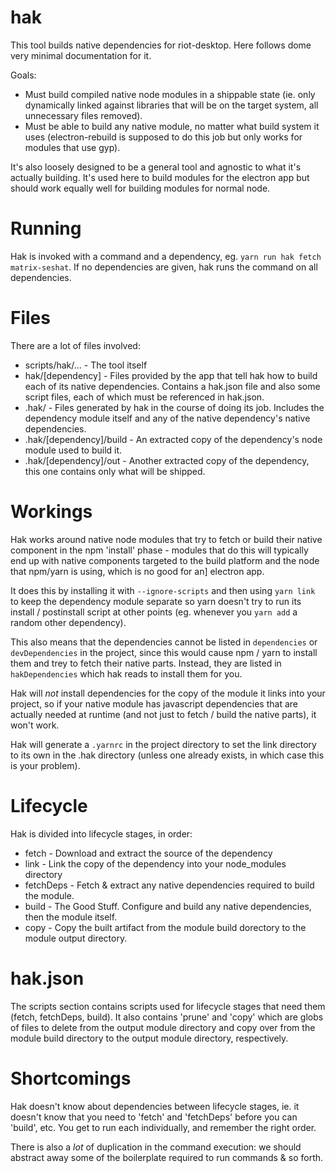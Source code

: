 hak
===

This tool builds native dependencies for riot-desktop. Here follows dome very minimal
documentation for it.

Goals:
 * Must build compiled native node modules in a shippable state
   (ie. only dynamically linked against libraries that will be on the
   target system, all unnecessary files removed).
 * Must be able to build any native module, no matter what build system
   it uses (electron-rebuild is supposed to do this job but only works
   for modules that use gyp).

It's also loosely designed to be a general tool and agnostic to what it's
actually building. It's used here to build modules for the electron app
but should work equally well for building modules for normal node.

Running
=======
Hak is invoked with a command and a dependency, eg. `yarn run hak fetch matrix-seshat`.
If no dependencies are given, hak runs the command on all dependencies.

Files
=====
There are a lot of files involved:

 * scripts/hak/... - The tool itself
 * hak/[dependency] - Files provided by the app that tell hak how to build each of its native dependencies.
       Contains a hak.json file and also some script files, each of which must be referenced in hak.json.
 * .hak/ - Files generated by hak in the course of doing its job. Includes the dependency module itself and
       any of the native dependency's native dependencies.
 * .hak/[dependency]/build - An extracted copy of the dependency's node module used to build it.
 * .hak/[dependency]/out - Another extracted copy of the dependency, this one contains only what will be shipped.

Workings
========
Hak works around native node modules that try to fetch or build their native component in
the npm 'install' phase - modules that do this will typically end up with native components
targeted to the build platform and the node that npm/yarn is using, which is no good for an]
electron app.

It does this by installing it with `--ignore-scripts` and then using `yarn link` to keep the
dependency module separate so yarn doesn't try to run its install / postinstall script
at other points (eg. whenever you `yarn add` a random other dependency).

This also means that the dependencies cannot be listed in `dependencies` or
`devDependencies` in the project, since this would cause npm / yarn to install them and
trey to fetch their native parts. Instead, they are listed in `hakDependencies` which
hak reads to install them for you.

Hak will *not* install dependencies for the copy of the module it links into your
project, so if your native module has javascript dependencies that are actually needed at
runtime (and not just to fetch / build the native parts), it won't work.

Hak will generate a `.yarnrc` in the project directory to set the link directory to its
own in the .hak directory (unless one already exists, in which case this is your problem).

Lifecycle
=========
Hak is divided into lifecycle stages, in order:
 * fetch - Download and extract the source of the dependency
 * link - Link the copy of the dependency into your node_modules directory
 * fetchDeps - Fetch & extract any native dependencies required to build the module.
 * build - The Good Stuff. Configure and build any native dependencies, then the module itself.
 * copy - Copy the built artifact from the module build dorectory to the module output directory.

hak.json
========
The scripts section contains scripts used for lifecycle stages that need them (fetch, fetchDeps, build).
It also contains 'prune' and 'copy' which are globs of files to delete from the output module directory
and copy over from the module build directory to the output module directory, respectively.

Shortcomings
============
Hak doesn't know about dependencies between lifecycle stages, ie. it doesn't know that you need to
'fetch' and 'fetchDeps' before you can 'build', etc. You get to run each individually, and remember
the right order.

There is also a *lot* of duplication in the command execution: we should abstract away
some of the boilerplate required to run commands & so forth.
